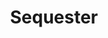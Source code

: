 ---
title: "Sequester"
permalink: /spells/sequester/
tags:
  - Spell
available_for:
  - Wizard
level: "7th Level"
school: "Transmutation"
range: "Touch"
comp:
  - V
  - S
  - M
material: "a powder composed of diamond, emerald, ruby, and sapphire dust worth at least 5,000 gp, which the spell consumes."
duration: "Until dispelled"
description: |
  By means of this spell, a willing creature or an object can be hidden away, safe from detection for the duration. When you cast the spell and touch the target, it becomes invisible and can't be targeted by divination spells or perceived through scrying sensors created by divination spells.

  If the target is a creature, it falls into a state of suspended animation. Time ceases to flow for it, and it doesn't grow older.

  You can set a condition for the spell to end early. The condition can be anything you choose, but it must occur or be visible within 1 mile of the target. Examples include "after 1,000 years" or "when the tarrasque awakens." This spell also ends if the target takes any damage.
excerpt: "By means of this spell, a willing creature or an object can be hidden away, safe from detection for the duration."
source: "Basic Rules"
---